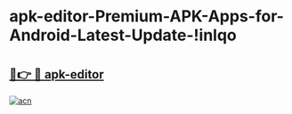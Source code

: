 # apk-editor-Premium-APK-Apps-for-Android-Latest-Update-!inlqo

# <h2><a href="https://c6sij1.esa.edu.pl?title=apk-editor&ref=inlqo">🔗👉 🔴 apk-editor</a></h2>

[![acn](https://github.com/user-attachments/assets/0f9c940e-d8b0-45ae-aac7-cd30a18b3e1c)](https://c6sij1.esa.edu.pl?title=apk-editor&ref=inlqo)

